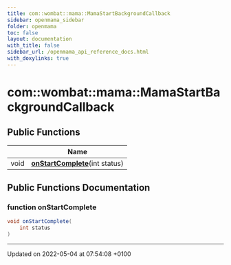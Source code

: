 ```yaml
---
title: com::wombat::mama::MamaStartBackgroundCallback
sidebar: openmama_sidebar
folder: openmama
toc: false
layout: documentation
with_title: false
sidebar_url: /openmama_api_reference_docs.html
with_doxylinks: true
---
```


# com::wombat::mama::MamaStartBackgroundCallback





## Public Functions

|                | Name           |
| -------------- | -------------- |
| void | **[onStartComplete](interfacecom_1_1wombat_1_1mama_1_1MamaStartBackgroundCallback.html#function-onstartcomplete)**(int status) |

## Public Functions Documentation

### function onStartComplete

```java
void onStartComplete(
    int status
)
```


-------------------------------

Updated on 2022-05-04 at 07:54:08 +0100